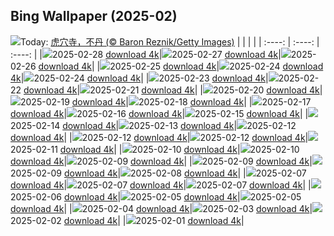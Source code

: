 ## Bing Wallpaper (2025-02)
![](https://cn.bing.com/th?id=OHR.BhutanMonastery_ZH-CN2469401011_UHD.jpg&w=1000)Today: [虎穴寺，不丹 (© Baron Reznik/Getty Images)](https://cn.bing.com/th?id=OHR.BhutanMonastery_ZH-CN2469401011_UHD.jpg)
|      |      |      |
| :----: | :----: | :----: |
|![](https://cn.bing.com/th?id=OHR.BhutanMonastery_ZH-CN2469401011_UHD.jpg&pid=hp&w=384&h=216&rs=1&c=4)2025-02-28 [download 4k](https://cn.bing.com/th?id=OHR.BhutanMonastery_ZH-CN2469401011_UHD.jpg)|![](https://cn.bing.com/th?id=OHR.PolarCub_ZH-CN1179361319_UHD.jpg&pid=hp&w=384&h=216&rs=1&c=4)2025-02-27 [download 4k](https://cn.bing.com/th?id=OHR.PolarCub_ZH-CN1179361319_UHD.jpg)|![](https://cn.bing.com/th?id=OHR.ArgyllStalker_ZH-CN0970395078_UHD.jpg&pid=hp&w=384&h=216&rs=1&c=4)2025-02-26 [download 4k](https://cn.bing.com/th?id=OHR.ArgyllStalker_ZH-CN0970395078_UHD.jpg)|
|![](https://cn.bing.com/th?id=OHR.BryceHoodoos_ZH-CN0817211446_UHD.jpg&pid=hp&w=384&h=216&rs=1&c=4)2025-02-25 [download 4k](https://cn.bing.com/th?id=OHR.BryceHoodoos_ZH-CN0817211446_UHD.jpg)|![](https://cn.bing.com/th?id=OHR.GiantCuttlefish_ZH-CN0670915878_UHD.jpg&pid=hp&w=384&h=216&rs=1&c=4)2025-02-24 [download 4k](https://cn.bing.com/th?id=OHR.GiantCuttlefish_ZH-CN0670915878_UHD.jpg)|![](https://cn.bing.com/th?id=OHR.GiantCuttlefish_ZH-CN0670915878_UHD.jpg&pid=hp&w=384&h=216&rs=1&c=4)2025-02-24 [download 4k](https://cn.bing.com/th?id=OHR.GiantCuttlefish_ZH-CN0670915878_UHD.jpg)|
|![](https://cn.bing.com/th?id=OHR.MtFujiSunrise_ZH-CN0567499176_UHD.jpg&pid=hp&w=384&h=216&rs=1&c=4)2025-02-23 [download 4k](https://cn.bing.com/th?id=OHR.MtFujiSunrise_ZH-CN0567499176_UHD.jpg)|![](https://cn.bing.com/th?id=OHR.StLouisArch_ZH-CN0442955735_UHD.jpg&pid=hp&w=384&h=216&rs=1&c=4)2025-02-22 [download 4k](https://cn.bing.com/th?id=OHR.StLouisArch_ZH-CN0442955735_UHD.jpg)|![](https://cn.bing.com/th?id=OHR.ChampakaSarasi_ZH-CN0254940579_UHD.jpg&pid=hp&w=384&h=216&rs=1&c=4)2025-02-21 [download 4k](https://cn.bing.com/th?id=OHR.ChampakaSarasi_ZH-CN0254940579_UHD.jpg)|
|![](https://cn.bing.com/th?id=OHR.CanadaDeer_ZH-CN0631345798_UHD.jpg&pid=hp&w=384&h=216&rs=1&c=4)2025-02-20 [download 4k](https://cn.bing.com/th?id=OHR.CanadaDeer_ZH-CN0631345798_UHD.jpg)|![](https://cn.bing.com/th?id=OHR.IceHoleOtter_ZH-CN0106321041_UHD.jpg&pid=hp&w=384&h=216&rs=1&c=4)2025-02-19 [download 4k](https://cn.bing.com/th?id=OHR.IceHoleOtter_ZH-CN0106321041_UHD.jpg)|![](https://cn.bing.com/th?id=OHR.BlueBelize_ZH-CN9875040666_UHD.jpg&pid=hp&w=384&h=216&rs=1&c=4)2025-02-18 [download 4k](https://cn.bing.com/th?id=OHR.BlueBelize_ZH-CN9875040666_UHD.jpg)|
|![](https://cn.bing.com/th?id=OHR.CatalanPyrenees_ZH-CN9699602584_UHD.jpg&pid=hp&w=384&h=216&rs=1&c=4)2025-02-17 [download 4k](https://cn.bing.com/th?id=OHR.CatalanPyrenees_ZH-CN9699602584_UHD.jpg)|![](https://cn.bing.com/th?id=OHR.HumpbackMother_ZH-CN9453300759_UHD.jpg&pid=hp&w=384&h=216&rs=1&c=4)2025-02-16 [download 4k](https://cn.bing.com/th?id=OHR.HumpbackMother_ZH-CN9453300759_UHD.jpg)|![](https://cn.bing.com/th?id=OHR.Misotsuchi2025_ZH-CN9260395680_UHD.jpg&pid=hp&w=384&h=216&rs=1&c=4)2025-02-15 [download 4k](https://cn.bing.com/th?id=OHR.Misotsuchi2025_ZH-CN9260395680_UHD.jpg)|
|![](https://cn.bing.com/th?id=OHR.PenguinLove_ZH-CN9124008164_UHD.jpg&pid=hp&w=384&h=216&rs=1&c=4)2025-02-14 [download 4k](https://cn.bing.com/th?id=OHR.PenguinLove_ZH-CN9124008164_UHD.jpg)|![](https://cn.bing.com/th?id=OHR.LakeTyrrell_ZH-CN8860948292_UHD.jpg&pid=hp&w=384&h=216&rs=1&c=4)2025-02-13 [download 4k](https://cn.bing.com/th?id=OHR.LakeTyrrell_ZH-CN8860948292_UHD.jpg)|![](https://cn.bing.com/th?id=OHR.LanterFestival25Y_ZH-CN8547998003_UHD.jpg&pid=hp&w=384&h=216&rs=1&c=4)2025-02-12 [download 4k](https://cn.bing.com/th?id=OHR.LanterFestival25Y_ZH-CN8547998003_UHD.jpg)|
|![](https://cn.bing.com/th?id=OHR.LanterFestival25Y_ZH-CN8547998003_UHD.jpg&pid=hp&w=384&h=216&rs=1&c=4)2025-02-12 [download 4k](https://cn.bing.com/th?id=OHR.LanterFestival25Y_ZH-CN8547998003_UHD.jpg)|![](https://cn.bing.com/th?id=OHR.LanterFestival25Y_ZH-CN8547998003_UHD.jpg&pid=hp&w=384&h=216&rs=1&c=4)2025-02-12 [download 4k](https://cn.bing.com/th?id=OHR.LanterFestival25Y_ZH-CN8547998003_UHD.jpg)|![](https://cn.bing.com/th?id=OHR.YungangGrottoes_ZH-CN8275054060_UHD.jpg&pid=hp&w=384&h=216&rs=1&c=4)2025-02-11 [download 4k](https://cn.bing.com/th?id=OHR.YungangGrottoes_ZH-CN8275054060_UHD.jpg)|
|![](https://cn.bing.com/th?id=OHR.UmbrellaDay_ZH-CN8024305066_UHD.jpg&pid=hp&w=384&h=216&rs=1&c=4)2025-02-10 [download 4k](https://cn.bing.com/th?id=OHR.UmbrellaDay_ZH-CN8024305066_UHD.jpg)|![](https://cn.bing.com/th?id=OHR.UmbrellaDay_ZH-CN8024305066_UHD.jpg&pid=hp&w=384&h=216&rs=1&c=4)2025-02-10 [download 4k](https://cn.bing.com/th?id=OHR.UmbrellaDay_ZH-CN8024305066_UHD.jpg)|![](https://cn.bing.com/th?id=OHR.AlstromPoint_ZH-CN7844819126_UHD.jpg&pid=hp&w=384&h=216&rs=1&c=4)2025-02-09 [download 4k](https://cn.bing.com/th?id=OHR.AlstromPoint_ZH-CN7844819126_UHD.jpg)|
|![](https://cn.bing.com/th?id=OHR.AlstromPoint_ZH-CN7844819126_UHD.jpg&pid=hp&w=384&h=216&rs=1&c=4)2025-02-09 [download 4k](https://cn.bing.com/th?id=OHR.AlstromPoint_ZH-CN7844819126_UHD.jpg)|![](https://cn.bing.com/th?id=OHR.AlstromPoint_ZH-CN7844819126_UHD.jpg&pid=hp&w=384&h=216&rs=1&c=4)2025-02-09 [download 4k](https://cn.bing.com/th?id=OHR.AlstromPoint_ZH-CN7844819126_UHD.jpg)|![](https://cn.bing.com/th?id=OHR.SnowySvaneti_ZH-CN7626153023_UHD.jpg&pid=hp&w=384&h=216&rs=1&c=4)2025-02-08 [download 4k](https://cn.bing.com/th?id=OHR.SnowySvaneti_ZH-CN7626153023_UHD.jpg)|
|![](https://cn.bing.com/th?id=OHR.BlueNorway_ZH-CN4865816873_UHD.jpg&pid=hp&w=384&h=216&rs=1&c=4)2025-02-07 [download 4k](https://cn.bing.com/th?id=OHR.BlueNorway_ZH-CN4865816873_UHD.jpg)|![](https://cn.bing.com/th?id=OHR.BlueNorway_ZH-CN4058377560_UHD.jpg&pid=hp&w=384&h=216&rs=1&c=4)2025-02-07 [download 4k](https://cn.bing.com/th?id=OHR.BlueNorway_ZH-CN4058377560_UHD.jpg)|![](https://cn.bing.com/th?id=OHR.BlueNorway_ZH-CN7489077966_UHD.jpg&pid=hp&w=384&h=216&rs=1&c=4)2025-02-07 [download 4k](https://cn.bing.com/th?id=OHR.BlueNorway_ZH-CN7489077966_UHD.jpg)|
|![](https://cn.bing.com/th?id=OHR.WhararikiBeach_ZH-CN7232913389_UHD.jpg&pid=hp&w=384&h=216&rs=1&c=4)2025-02-06 [download 4k](https://cn.bing.com/th?id=OHR.WhararikiBeach_ZH-CN7232913389_UHD.jpg)|![](https://cn.bing.com/th?id=OHR.ScottishSheep_ZH-CN7122848634_UHD.jpg&pid=hp&w=384&h=216&rs=1&c=4)2025-02-05 [download 4k](https://cn.bing.com/th?id=OHR.ScottishSheep_ZH-CN7122848634_UHD.jpg)|![](https://cn.bing.com/th?id=OHR.ScottishSheep_ZH-CN3051181797_UHD.jpg&pid=hp&w=384&h=216&rs=1&c=4)2025-02-05 [download 4k](https://cn.bing.com/th?id=OHR.ScottishSheep_ZH-CN3051181797_UHD.jpg)|
|![](https://cn.bing.com/th?id=OHR.GoldenBridge_ZH-CN2910740727_UHD.jpg&pid=hp&w=384&h=216&rs=1&c=4)2025-02-04 [download 4k](https://cn.bing.com/th?id=OHR.GoldenBridge_ZH-CN2910740727_UHD.jpg)|![](https://cn.bing.com/th?id=OHR.BeginningofSpring25Y_ZH-CN7356156800_UHD.jpg&pid=hp&w=384&h=216&rs=1&c=4)2025-02-03 [download 4k](https://cn.bing.com/th?id=OHR.BeginningofSpring25Y_ZH-CN7356156800_UHD.jpg)|![](https://cn.bing.com/th?id=OHR.AustriaMarmot_ZH-CN2303743586_UHD.jpg&pid=hp&w=384&h=216&rs=1&c=4)2025-02-02 [download 4k](https://cn.bing.com/th?id=OHR.AustriaMarmot_ZH-CN2303743586_UHD.jpg)|
|![](https://cn.bing.com/th?id=OHR.FestungKonigsteinElbsandsteingebirge_ZH-CN2192655745_UHD.jpg&pid=hp&w=384&h=216&rs=1&c=4)2025-02-01 [download 4k](https://cn.bing.com/th?id=OHR.FestungKonigsteinElbsandsteingebirge_ZH-CN2192655745_UHD.jpg)|